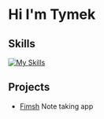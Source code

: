 # Hi I'm Tymek

## Skills
[![My Skills](https://skillicons.dev/icons?i=js,html,css,rust,mysql,mongodb,neovim,c,actix,cs,express,git,go,linux,nodejs,react,tailwind,ts&perline=9)](https://skillicons.dev)
## Projects
 - [Fimsh](https://github.com/tymeklew/fimsh)
      Note taking app 
